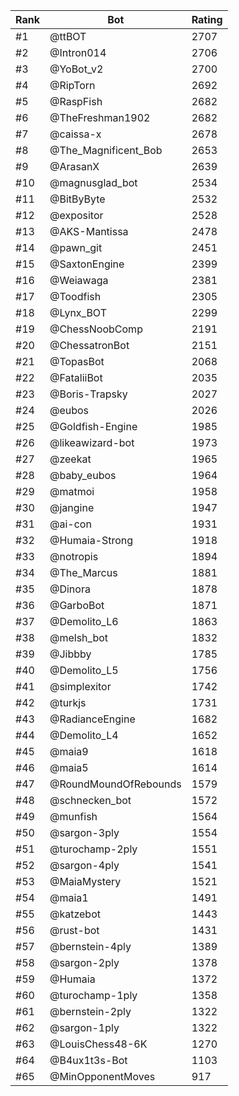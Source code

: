 Rank|Bot|Rating
---|---|---
#1|@ttBOT|2707
#2|@Intron014|2706
#3|@YoBot_v2|2700
#4|@RipTorn|2692
#5|@RaspFish|2682
#6|@TheFreshman1902|2682
#7|@caissa-x|2678
#8|@The_Magnificent_Bob|2653
#9|@ArasanX|2639
#10|@magnusglad_bot|2534
#11|@BitByByte|2532
#12|@expositor|2528
#13|@AKS-Mantissa|2478
#14|@pawn_git|2451
#15|@SaxtonEngine|2399
#16|@Weiawaga|2381
#17|@Toodfish|2305
#18|@Lynx_BOT|2299
#19|@ChessNoobComp|2191
#20|@ChessatronBot|2151
#21|@TopasBot|2068
#22|@FataliiBot|2035
#23|@Boris-Trapsky|2027
#24|@eubos|2026
#25|@Goldfish-Engine|1985
#26|@likeawizard-bot|1973
#27|@zeekat|1965
#28|@baby_eubos|1964
#29|@matmoi|1958
#30|@jangine|1947
#31|@ai-con|1931
#32|@Humaia-Strong|1918
#33|@notropis|1894
#34|@The_Marcus|1881
#35|@Dinora|1878
#36|@GarboBot|1871
#37|@Demolito_L6|1863
#38|@melsh_bot|1832
#39|@Jibbby|1785
#40|@Demolito_L5|1756
#41|@simplexitor|1742
#42|@turkjs|1731
#43|@RadianceEngine|1682
#44|@Demolito_L4|1652
#45|@maia9|1618
#46|@maia5|1614
#47|@RoundMoundOfRebounds|1579
#48|@schnecken_bot|1572
#49|@munfish|1564
#50|@sargon-3ply|1554
#51|@turochamp-2ply|1551
#52|@sargon-4ply|1541
#53|@MaiaMystery|1521
#54|@maia1|1491
#55|@katzebot|1443
#56|@rust-bot|1431
#57|@bernstein-4ply|1389
#58|@sargon-2ply|1378
#59|@Humaia|1372
#60|@turochamp-1ply|1358
#61|@bernstein-2ply|1322
#62|@sargon-1ply|1322
#63|@LouisChess48-6K|1270
#64|@B4ux1t3s-Bot|1103
#65|@MinOpponentMoves|917
